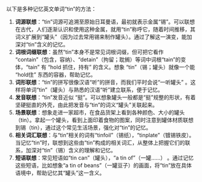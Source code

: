 以下是多种记忆英文单词“tin”的方法：
1. **词源联想**：“tin”词源可追溯至原始日耳曼语，最初就表示金属“锡”。可以联想在古代，人们逐渐认识和使用这种金属，就用“tin”称呼它，随着时间推移，其词义扩展到“罐头”（因为过去常用锡来制作罐头）。通过了解这一演变，能加深对“tin”含义的记忆。
2. **词根词缀联想**：虽然“tin”本身不是常见词根词缀，但可把它看作 “contain”（包含，容纳）、“detain”（拘留；耽搁）等词中词根“tain”的变体，“tain” 有 “hold 抓住，持有” 的含义。想象 “tin”（锡；罐头）就像一个能 “hold住” 东西的容器，帮助记忆。
3. **词形联想**：“tin”的拼写很像汉语“听”的拼音，而我们平时会说“一听罐头” 。这样将单词“tin”（罐头）与熟悉的汉语“听”建立联系，便于记忆。
4. **发音联想**：“tin”发音近似 “挺”。可以想象罐头一般都是“挺”规整的形状，有着坚硬挺直的外壳，由此把发音与“tin”的词义“罐头”关联起来。
5. **场景联想**：想象走进一家超市，在食品货架上看到各种颜色、大小的罐头（tin）。拿起一个罐头，看到上面印着食物的图案，同时注意到罐体材质联想到锡（tin），通过这个常见生活场景，强化对“tin”的记忆。
6. **相关词汇联想**：与“tin”相关的词有“tinfoil”（锡纸），“tinplate”（镀锡铁皮）。当记忆“tin”时，联想到这些由“tin”构成的相关词汇，从整体上把握它们的联系，加深对“tin”（锡）含义的理解和记忆。
7. **短语联想**：常见短语如“tin can”（罐头），“a tin of”（一罐……） 。通过记忆这些短语，比如想象“a tin of beans”（一罐豆子）的画面，将“tin”放在具体语境中，帮助记忆其“罐头”这一含义。 